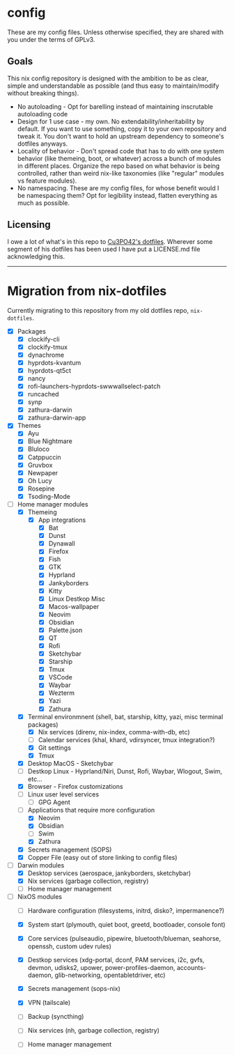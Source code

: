 # config

These are my config files. Unless otherwise specified, they are shared with you under the terms of GPLv3.

## Goals

This nix config repository is designed with the ambition to be as clear, simple and understandable as possible (and thus easy to maintain/modify without breaking things).

* No autoloading - Opt for barelling instead of maintaining inscrutable autoloading code
* Design for 1 use case - my own. No extendability/inheritability by default. If you want to use something, copy it to your own repository and tweak it. You don't want to hold an upstream dependency to someone's dotfiles anyways.
* Locality of behavior - Don't spread code that has to do with one system behavior (like themeing, boot, or whatever) across a bunch of modules in different places. Organize the repo based on what behavior is being controlled, rather than weird nix-like taxonomies (like "regular" modules vs feature modules).
* No namespacing. These are my config files, for whose benefit would I be namespacing them? Opt for legibility instead, flatten everything as much as possible.

## Licensing

I owe a lot of what's in this repo to [Cu3PO42's dotfiles](https://github.com/Cu3PO42/gleaming-glacier). Wherever some segment of his dotfiles has been used I have put a LICENSE.md file acknowledging this.

---

# Migration from nix-dotfiles

Currently migrating to this repository from my old dotfiles repo, `nix-dotfiles`.

- [x] Packages 
  - [x] clockify-cli
  - [x] clockify-tmux
  - [x] dynachrome
  - [x] hyprdots-kvantum
  - [x] hyprdots-qt5ct
  - [x] nancy
  - [x] rofi-launchers-hyprdots-swwwallselect-patch
  - [x] runcached
  - [x] synp
  - [x] zathura-darwin
  - [x] zathura-darwin-app
- [x] Themes
  - [x] Ayu
  - [x] Blue Nightmare
  - [x] Bluloco
  - [x] Catppuccin
  - [x] Gruvbox
  - [x] Newpaper
  - [x] Oh Lucy
  - [x] Rosepine
  - [x] Tsoding-Mode
- [ ] Home manager modules
  - [x] Themeing
    - [x] App integrations
      - [x] Bat
      - [x] Dunst
      - [x] Dynawall
      - [x] Firefox
      - [x] Fish
      - [x] GTK
      - [x] Hyprland
      - [x] Jankyborders
      - [x] Kitty
      - [x] Linux Destkop Misc
      - [x] Macos-wallpaper
      - [x] Neovim
      - [x] Obsidian
      - [x] Palette.json
      - [x] QT
      - [x] Rofi
      - [x] Sketchybar
      - [x] Starship
      - [x] Tmux
      - [x] VSCode
      - [x] Waybar
      - [x] Wezterm
      - [x] Yazi
      - [x] Zathura
  - [x] Terminal environmnent (shell, bat, starship, kitty, yazi, misc terminal packages)
    - [x] Nix services (direnv, nix-index, comma-with-db, etc)
    - [ ] Calendar services (khal, khard, vdirsyncer, tmux integration?)
    - [x] Git settings
    - [x] Tmux
  - [x] Desktop MacOS - Sketchybar
  - [ ] Destkop Linux - Hyprland/Niri, Dunst, Rofi, Waybar, Wlogout, Swim, etc...
  - [x] Browser - Firefox customizations
  - [ ] Linux user level services
    - [ ] GPG Agent
  - [ ] Applications that require more configuration
    - [x] Neovim
    - [x] Obsidian
    - [ ] Swim
    - [x] Zathura
  - [x] Secrets management (SOPS)
  - [x] Copper File (easy out of store linking to config files)
- [ ] Darwin modules
  - [x] Desktop services (aerospace, jankyborders, sketchybar)
  - [x] Nix services (garbage collection, registry)
  - [ ] Home manager management
- [ ] NixOS modules
  - [ ] Hardware configuration (filesystems, initrd, disko?, impermanence?)
  - [x] System start (plymouth, quiet boot, greetd, bootloader, console font)
  - [x] Core services (pulseaudio, pipewire, bluetooth/blueman, seahorse, openssh, custom udev rules)
  - [x] Destkop services (xdg-portal, dconf, PAM services, i2c, gvfs, devmon, udisks2, upower, power-profiles-daemon, accounts-daemon, glib-networking, opentabletdriver, etc)
  - [x] Secrets management (sops-nix)
  - [x] VPN (tailscale)
  - [ ] Backup (syncthing)
  - [ ] Nix services (nh, garbage collection, registry)
  - [ ] Home manager management




